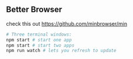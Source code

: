 ## Better Browser

check this out https://github.com/minbrowser/min

```bash
# Three terminal windows:
npm start # start one app
npm start # start two apps
npm run watch # lets you refresh to update
```
